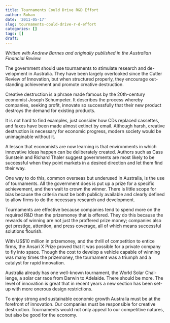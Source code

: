 ```yaml
---
title: Tournaments Could Drive R&D Effort
author: Rohan
date: '2011-05-17'
slug: tournaments-could-drive-r-d-effort
categories: []
tags: []
draft: 
---
```


*Written with Andrew Barnes and originally published in the Australian Financial Review.*

The government should use tournaments to stimulate research and de- velopment in Australia. They have been largely overlooked since the Cutler Review of Innovation, but when structured properly, they encourage out- standing achievement and promote creative destruction.

Creative destruction is a phrase made famous by the 20th-century economist Joseph Schumpeter. It describes the process whereby companies, seeking profit, innovate so successfully that their new product destroys the demand for existing products.

It is not hard to find examples, just consider how CDs replaced cassettes, and faxes have been made almost extinct by email. Although harsh, creative destruction is necessary for economic progress, modern society would be unimaginable without it.

A lesson that economists are now learning is that environments in which innovative ideas happen can be deliberately created. Authors such as Cass Sunstein and Richard Thaler suggest governments are most likely to be successful when they point markets in a desired direction and let them find their way.

One way to do this, common overseas but underused in Australia, is the use of tournaments. All the government does is put up a prize for a specific achievement, and then wait to crown the winner. There is little scope for bias because the criteria must be both publicly available and clearly defined to allow firms to do the necessary research and development.

Tournaments are effective because companies tend to spend more on the required R&D than the prizemoney that is offered. They do this because the rewards of winning are not just the proffered prize money; companies also get prestige, attention, and press coverage, all of which means successful solutions flourish.

With US$10 million in prizemoney, and the thrill of competition to entice firms, the Ansari X Prize proved that it was possible for a private company to fly into space. Though the cost to develop a vehicle capable of winning was many times the prizemoney, the tournament was a triumph and a catalyst for rapid innovation.

Australia already has one well-known tournament, the World Solar Chal- lenge, a solar car race from Darwin to Adelaide. There should be more. The level of innovation is great that in recent years a new section has been set-up with more onerous design restrictions.

To enjoy strong and sustainable economic growth Australia must be at the forefront of innovation. Our companies must be responsible for creative destruction. Tournaments would not only appeal to our competitive natures, but also be good for the economy.